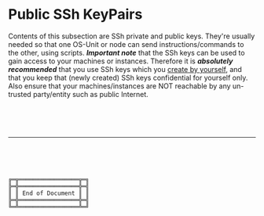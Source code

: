 # Public SSh KeyPairs

Contents of this subsection are SSh private and public keys.
They're usually needed so that one OS-Unit or node can send instructions/commands to the other, using scripts.
***Important note*** that the SSh keys can be used to gain access to your machines or instances.
Therefore it is ***absolutely recommended*** that you use SSh keys which you [create by yourself](https://manpages.ubuntu.com/manpages/focal/en/man1/ssh-keygen.1.html), and that you keep that (newly created) SSh keys confidential for yourself only.
Also ensure that your machines/instances are NOT reachable by any un-trusted party/entity such as public Internet.



<br><br><br>

***

<br><br><br>
```
╔═╦═════════════════╦═╗
╠═╬═════════════════╬═╣
║ ║ End of Document ║ ║
╠═╬═════════════════╬═╣
╚═╩═════════════════╩═╝
```
<br><br><br>


